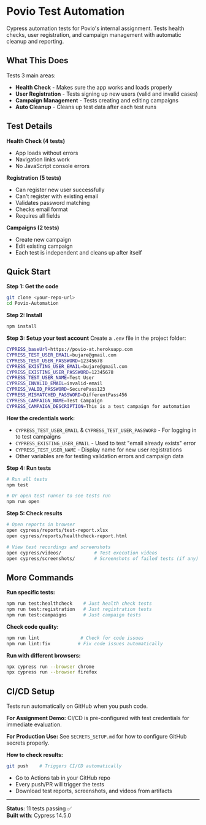 # Povio Test Automation

Cypress automation tests for Povio's internal assignment. Tests health checks, user registration, and campaign management with automatic cleanup and reporting.

## What This Does

Tests 3 main areas:
- **Health Check** - Makes sure the app works and loads properly
- **User Registration** - Tests signing up new users (valid and invalid cases)
- **Campaign Management** - Tests creating and editing campaigns
- **Auto Cleanup** - Cleans up test data after each test runs

## Test Details

**Health Check (4 tests)**
- App loads without errors
- Navigation links work
- No JavaScript console errors

**Registration (5 tests)** 
- Can register new user successfully
- Can't register with existing email
- Validates password matching
- Checks email format
- Requires all fields

**Campaigns (2 tests)**
- Create new campaign
- Edit existing campaign
- Each test is independent and cleans up after itself

## Quick Start

**Step 1: Get the code**
```bash
git clone <your-repo-url>
cd Povio-Automation
```

**Step 2: Install**
```bash
npm install
```

**Step 3: Setup your test account**
Create a `.env` file in the project folder:
```bash
CYPRESS_baseUrl=https://povio-at.herokuapp.com
CYPRESS_TEST_USER_EMAIL=bujare@gmail.com
CYPRESS_TEST_USER_PASSWORD=12345678
CYPRESS_EXISTING_USER_EMAIL=bujare@gmail.com
CYPRESS_EXISTING_USER_PASSWORD=12345678
CYPRESS_TEST_USER_NAME=Test User
CYPRESS_INVALID_EMAIL=invalid-email
CYPRESS_VALID_PASSWORD=SecurePass123
CYPRESS_MISMATCHED_PASSWORD=DifferentPass456
CYPRESS_CAMPAIGN_NAME=Test Campaign
CYPRESS_CAMPAIGN_DESCRIPTION=This is a test campaign for automation
```

**How the credentials work:**
- `CYPRESS_TEST_USER_EMAIL` & `CYPRESS_TEST_USER_PASSWORD` - For logging in to test campaigns
- `CYPRESS_EXISTING_USER_EMAIL` - Used to test "email already exists" error
- `CYPRESS_TEST_USER_NAME` - Display name for new user registrations
- Other variables are for testing validation errors and campaign data

**Step 4: Run tests**
```bash
# Run all tests
npm test

# Or open test runner to see tests run
npm run open
```

**Step 5: Check results**
```bash
# Open reports in browser
open cypress/reports/test-report.xlsx
open cypress/reports/healthcheck-report.html

# View test recordings and screenshots
open cypress/videos/            # Test execution videos
open cypress/screenshots/       # Screenshots of failed tests (if any)
```

## More Commands

**Run specific tests:**
```bash
npm run test:healthcheck    # Just health check tests
npm run test:registration   # Just registration tests  
npm run test:campaigns      # Just campaign tests
```

**Check code quality:**
```bash
npm run lint               # Check for code issues
npm run lint:fix          # Fix code issues automatically
```

**Run with different browsers:**
```bash
npx cypress run --browser chrome
npx cypress run --browser firefox
```

## CI/CD Setup

Tests run automatically on GitHub when you push code.

**For Assignment Demo:**
CI/CD is pre-configured with test credentials for immediate evaluation.

**For Production Use:**
See `SECRETS_SETUP.md` for how to configure GitHub secrets properly.

**How to check results:**
```bash
git push    # Triggers CI/CD automatically
```
- Go to Actions tab in your GitHub repo
- Every push/PR will trigger the tests
- Download test reports, screenshots, and videos from artifacts

---

**Status**: 11 tests passing ✅  
**Built with**: Cypress 14.5.0
